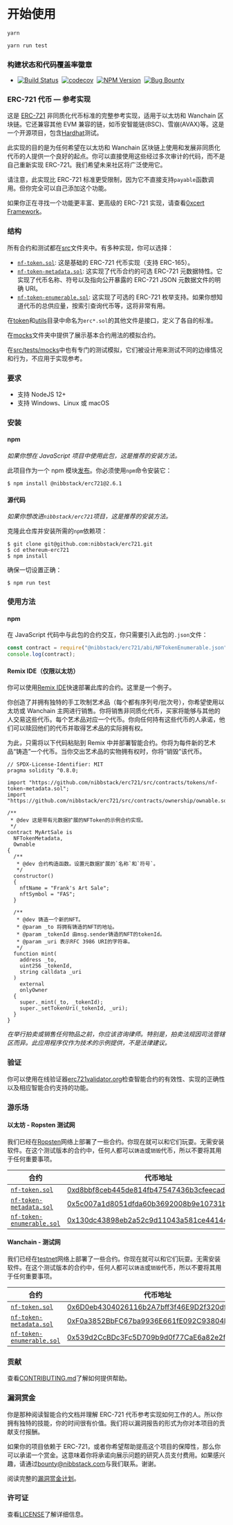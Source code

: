 # 开始使用

```bash
yarn

yarn run test
```

### 构建状态和代码覆盖率徽章

- [![Build Status](https://travis-ci.org/nibbstack/erc721.svg?branch=master)](https://travis-ci.org/nibbstack/erc721) &nbsp;[![codecov](https://codecov.io/gh/nibbstack/erc721/branch/master/graph/badge.svg?token=F0tgRHyWSM)](https://codecov.io/gh/nibbstack/erc721) &nbsp;[![NPM Version](https://badge.fury.io/js/@0xcert%2Fethereum-erc721.svg)](https://www.npmjs.com/package/@nibbstack/erc721) &nbsp;[![Bug Bounty](https://img.shields.io/badge/bounty-open-2930e8.svg)](https://github.com/nibbstack/erc721/blob/master/BUG_BOUNTY.md)

### ERC-721 代币 — 参考实现

这是 [ERC-721](https://github.com/ethereum/EIPs/blob/master/EIPS/eip-721.md) 非同质化代币标准的完整参考实现，适用于以太坊和 Wanchain 区块链。它还兼容其他 EVM 兼容的链，如币安智能链(BSC)、雪崩(AVAX)等。这是一个开源项目，包含[Hardhat](https://hardhat.org/)测试。

此实现的目的是为任何希望在以太坊和 Wanchain 区块链上使用和发展非同质化代币的人提供一个良好的起点。你可以直接使用这些经过多次审计的代码，而不是自己重新实现 ERC-721。我们希望未来社区将广泛使用它。

请注意，此实现比 ERC-721 标准更受限制，因为它不直接支持`payable`函数调用。但你完全可以自己添加这个功能。

如果你正在寻找一个功能更丰富、更高级的 ERC-721 实现，请查看[0xcert Framework](https://github.com/0xcert/framework)。

### 结构

所有合约和测试都在[src](src/)文件夹中。有多种实现，你可以选择：

- [`nf-token.sol`](src/contracts/tokens/nf-token.sol): 这是基础的 ERC-721 代币实现（支持 ERC-165）。
- [`nf-token-metadata.sol`](src/contracts/tokens/nf-token-metadata.sol): 这实现了代币合约的可选 ERC-721 元数据特性。它实现了代币名称、符号以及指向公开暴露的 ERC-721 JSON 元数据文件的明确 URI。
- [`nf-token-enumerable.sol`](src/contracts/tokens/nf-token-enumerable.sol): 这实现了可选的 ERC-721 枚举支持。如果你想知道代币的总供应量，按索引查询代币等，这将非常有用。

在[token](src/contracts/tokens)和[utils](src/contracts/utils)目录中命名为`erc*.sol`的其他文件是接口，定义了各自的标准。

在[mocks](src/contracts/mocks)文件夹中提供了展示基本合约用法的模拟合约。

在[src/tests/mocks](src/tests/mocks)中也有专门的测试模拟，它们被设计用来测试不同的边缘情况和行为，不应用于实现参考。

### 要求

- 支持 NodeJS 12+
- 支持 Windows、Linux 或 macOS

### 安装

#### npm

_如果你想在 JavaScript 项目中使用此包，这是推荐的安装方法。_

此项目作为一个 npm 模块[发布](https://www.npmjs.com/package/@nibbstack/erc721)。你必须使用`npm`命令安装它：

```
$ npm install @nibbstack/erc721@2.6.1
```

#### 源代码

_如果你想改进`nibbstack/erc721`项目，这是推荐的安装方法。_

克隆此仓库并安装所需的`npm`依赖项：

```
$ git clone git@github.com:nibbstack/erc721.git
$ cd ethereum-erc721
$ npm install
```

确保一切设置正确：

```
$ npm run test
```

### 使用方法

#### npm

在 JavaScript 代码中与此包的合约交互，你只需要引入此包的`.json`文件：

```js
const contract = require("@nibbstack/erc721/abi/NFTokenEnumerable.json");
console.log(contract);
```

#### Remix IDE（仅限以太坊）

你可以使用[Remix IDE](https://remix.ethereum.org)快速部署此库的合约。这里是一个例子。

你创造了并拥有独特的手工吹制艺术品（每个都有序列号/批次号），你希望使用以太坊或 Wanchain 主网进行销售。你将销售非同质化代币，买家将能够与其他的人交易这些代币。每个艺术品对应一个代币。你向任何持有这些代币的人承诺，他们可以赎回他们的代币并取得艺术品的实际拥有权。

为此，只需将以下代码粘贴到 Remix 中并部署智能合约。你将为每件新的艺术品“铸造”一个代币。当你交出艺术品的实物拥有权时，你将“销毁”该代币。

```solidity
// SPDX-License-Identifier: MIT
pragma solidity ^0.8.0;

import "https://github.com/nibbstack/erc721/src/contracts/tokens/nf-token-metadata.sol";
import "https://github.com/nibbstack/erc721/src/contracts/ownership/ownable.sol";

/**
 * @dev 这是带有元数据扩展的NFToken的示例合约实现。
 */
contract MyArtSale is
  NFTokenMetadata,
  Ownable
{
  /**
   * @dev 合约构造函数。设置元数据扩展的`名称`和`符号`。
   */
  constructor()
  {
    nftName = "Frank's Art Sale";
    nftSymbol = "FAS";
  }

  /**
   * @dev 铸造一个新的NFT。
   * @param _to 将拥有铸造的NFT的地址。
   * @param _tokenId 由msg.sender铸造的NFT的tokenId。
   * @param _uri 表示RFC 3986 URI的字符串。
   */
  function mint(
    address _to,
    uint256 _tokenId,
    string calldata _uri
  )
    external
    onlyOwner
  {
    super._mint(_to, _tokenId);
    super._setTokenUri(_tokenId, _uri);
  }
}
```

_在举行拍卖或销售任何物品之前，你应该咨询律师。特别是，拍卖法规因司法管辖区而异。此应用程序仅作为技术的示例提供，不是法律建议。_

### 验证

你可以使用在线验证器[erc721validator.org](https://erc721validator.org/)检查智能合约的有效性、实现的正确性以及相应智能合约支持的功能。

### 游乐场

#### 以太坊 - Ropsten 测试网

我们已经在[Ropsten](https://ropsten.etherscan.io/)网络上部署了一些合约。你现在就可以和它们玩耍。无需安装软件。在这个测试版本的合约中，任何人都可以`铸造`或`销毁`代币，所以不要将其用于任何重要事项。

| 合约                                                                      | 代币地址                                                                                                                      | 交易哈希                                                                                                                                                                 |
| ------------------------------------------------------------------------- | ----------------------------------------------------------------------------------------------------------------------------- | ------------------------------------------------------------------------------------------------------------------------------------------------------------------------ |
| [`nf-token.sol`](src/contracts/tokens/nf-token.sol)                       | [0xd8bbf8ceb445de814fb47547436b3cfeecadd4ec](https://ropsten.etherscan.io/address/0xd8bbf8ceb445de814fb47547436b3cfeecadd4ec) | [0xaac94c9ce15f5e437bd452eb1847a1d03a923730824743e1f37b471db0f16f0c](https://ropsten.etherscan.io/tx/0xaac94c9ce15f5e437bd452eb1847a1d03a923730824743e1f37b471db0f16f0c) |
| [`nf-token-metadata.sol`](src/contracts/tokens/nf-token-metadata.sol)     | [0x5c007a1d8051dfda60b3692008b9e10731b67fde](https://ropsten.etherscan.io/address/0x5c007a1d8051dfda60b3692008b9e10731b67fde) | [0x1e702503aff40ea44aa4d77801464fd90a018b7b9bad670500a6e2b3cc281d3f](https://ropsten.etherscan.io/tx/0x1e702503aff40ea44aa4d77801464fd90a018b7b9bad670500a6e2b3cc281d3f) |
| [`nf-token-enumerable.sol`](src/contracts/tokens/nf-token-enumerable.sol) | [0x130dc43898eb2a52c9d11043a581ce4414487ed0](https://ropsten.etherscan.io/address/0x130dc43898eb2a52c9d11043a581ce4414487ed0) | [0x8df4c9b73d43c2b255a4038eec960ca12dae9ba62709894f0d85dc90d3938280](https://ropsten.etherscan.io/tx/0x8df4c9b73d43c2b255a4038eec960ca12dae9ba62709894f0d85dc90d3938280) |

#### Wanchain - 测试网

我们已经在[testnet](http://testnet.wanscan.org/)网络上部署了一些合约。你现在就可以和它们玩耍。无需安装软件。在这个测试版本的合约中，任何人都可以`铸造`或`销毁`代币，所以不要将其用于任何重要事项。

| 合约                                                                      | 代币地址                                                                                                                    | 交易哈希                                                                                                                                                               |
| ------------------------------------------------------------------------- | --------------------------------------------------------------------------------------------------------------------------- | ---------------------------------------------------------------------------------------------------------------------------------------------------------------------- |
| [`nf-token.sol`](src/contracts/tokens/nf-token.sol)                       | [0x6D0eb4304026116b2A7bff3f46E9D2f320df47D9](http://testnet.wanscan.org/address/0x6D0eb4304026116b2A7bff3f46E9D2f320df47D9) | [0x9ba7a172a50fc70433e29cfdc4fba51c37d84c8a6766686a9cfb975125196c3d](http://testnet.wanscan.org/tx/0x9ba7a172a50fc70433e29cfdc4fba51c37d84c8a6766686a9cfb975125196c3d) |
| [`nf-token-metadata.sol`](src/contracts/tokens/nf-token-metadata.sol)     | [0xF0a3852BbFC67ba9936E661fE092C93804bf1c81](http://testnet.wanscan.org/address/0xF0a3852BbFC67ba9936E661fE092C93804bf1c81) | [0x338ca779405d39c0e0f403b01679b22603c745828211b5b2ea319affbc3e181b](http://testnet.wanscan.org/tx/0x338ca779405d39c0e0f403b01679b22603c745828211b5b2ea319affbc3e181b) |
| [`nf-token-enumerable.sol`](src/contracts/tokens/nf-token-enumerable.sol) | [0x539d2CcBDc3Fc5D709b9d0f77CaE6a82e2fec1F3](http://testnet.wanscan.org/address/0x539d2CcBDc3Fc5D709b9d0f77CaE6a82e2fec1F3) | [0x755886c9a9a53189550be162410b2ae2de6fc62f6791bf38599a078daf265580](http://testnet.wanscan.org/tx/0x755886c9a9a53189550be162410b2ae2de6fc62f6791bf38599a078daf265580) |

### 贡献

查看[CONTRIBUTING.md](./CONTRIBUTING.md)了解如何提供帮助。

### 漏洞赏金

你是那种阅读智能合约文档并理解 ERC-721 代币参考实现如何工作的人。所以你拥有独特的技能，你的时间很有价值。我们将以漏洞报告的形式为你对本项目的贡献支付报酬。

如果你的项目依赖于 ERC-721，或者你希望帮助提高这个项目的保障性，那么你可以承诺一个赏金。这意味着你将承诺向展示问题的研究人员支付费用。如果感兴趣，请通过[bounty@nibbstack.com](mailto:bounty@nibbstack.com)与我们联系。谢谢。

阅读完整的[漏洞赏金计划](BUG_BOUNTY.md)。

### 许可证

查看[LICENSE](./LICENSE)了解详细信息。
